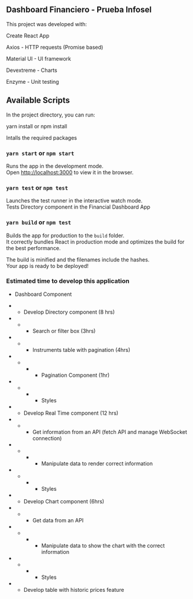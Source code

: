 ## Dashboard Financiero - Prueba Infosel

This project was developed with:

Create React App

Axios - HTTP requests (Promise based)

Material UI - UI framework

Devextreme - Charts

Enzyme - Unit testing

## Available Scripts

In the project directory, you can run:

yarn install or npm install

Intalls the required packages

### `yarn start` or `npm start`

Runs the app in the development mode.<br />
Open [http://localhost:3000](http://localhost:3000) to view it in the browser.

### `yarn test` or `npm test`

Launches the test runner in the interactive watch mode.<br />
Tests Directory component in the Financial Dashboard App

### `yarn build` or `npm test`

Builds the app for production to the `build` folder.<br />
It correctly bundles React in production mode and optimizes the build for the best performance.

The build is minified and the filenames include the hashes.<br />
Your app is ready to be deployed!

### Estimated time to develop this application

- Dashboard Component

- - Develop Directory component (8 hrs)
- - - Search or filter box (3hrs)
- - - Instruments table with pagination (4hrs)
- - - - Pagination Component (1hr)
- - - - Styles

- - Develop Real Time component (12 hrs)
- - - Get information from an API (fetch API and manage WebSocket connection)
- - - - Manipulate data to render correct information
- - - - Styles

- - Develop Chart component (6hrs)
- - - Get data from an API
- - - - Manipulate data to show the chart with the correct information
- - - - Styles

- - Develop table with historic prices feature

